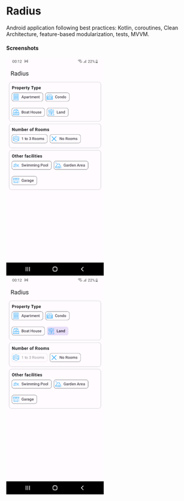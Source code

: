 # Radius
Android application following best practices: Kotlin, coroutines, Clean Architecture, feature-based modularization, tests, MVVM.

#### Screenshots
<img src="/screenshots/facilities.png" width="260">&emsp;<img src="/screenshots/exclusions.png" width="260">

